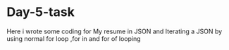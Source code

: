 # Day-5-task
Here i wrote some coding for My resume in JSON and Iterating a JSON by using normal for loop ,for in and for of looping
